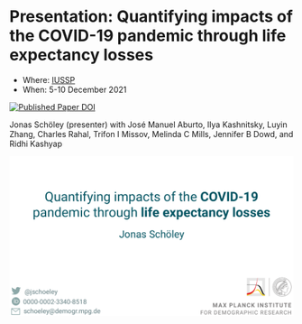 # Presentation: Quantifying impacts of the COVID-19 pandemic through life expectancy losses

- Where: [IUSSP](https://iussp.org/en/2021-international-population-conference-ipc2021)
- When: 5-10 December 2021

[![Published Paper DOI](https://img.shields.io/badge/Publication%20DOI-10.1093/ije/dyab207-brightgreen?style=flat-square)](https://doi.org/10.1093/ije/dyab207)

Jonas Schöley (presenter) with José Manuel Aburto, Ilya Kashnitsky, Luyin Zhang, Charles Rahal, Trifon I Missov, Melinda C Mills, Jennifer B Dowd, and Ridhi Kashyap

![](ass/teaser.png)
